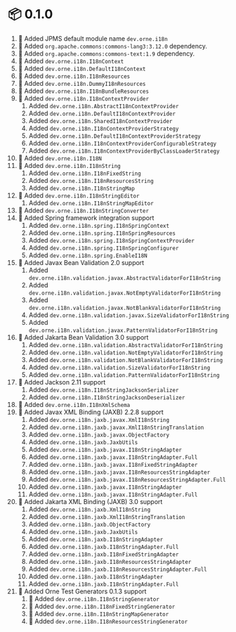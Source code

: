 # :package: 0.1.0

01. :wrench: Added JPMS default module name `dev.orne.i18n`
01. :wrench: Added `org.apache.commons:commons-lang3:3.12.0` dependency.
01. :wrench: Added `org.apache.commons:commons-text:1.9` dependency.
01. :gift: Added `dev.orne.i18n.I18nContext`
01. :gift: Added `dev.orne.i18n.DefaultI18nContext`
01. :gift: Added `dev.orne.i18n.I18nResources`
01. :gift: Added `dev.orne.i18n.DummyI18nResources`
01. :gift: Added `dev.orne.i18n.I18nBundleResources`
01. :gift: Added `dev.orne.i18n.I18nContextProvider`
    01. Added `dev.orne.i18n.AbstractI18nContextProvider`
    01. Added `dev.orne.i18n.DefaultI18nContextProvider`
    01. Added `dev.orne.i18n.SharedI18nContextProvider`
    01. Added `dev.orne.i18n.I18nContextProviderStrategy`
    01. Added `dev.orne.i18n.DefaultI18nContextProviderStrategy`
    01. Added `dev.orne.i18n.I18nContextProviderConfigurableStrategy`
    01. Added `dev.orne.i18n.I18nContextProviderByClassLoaderStrategy`
01. :gift: Added `dev.orne.i18n.I18N`
01. :gift: Added `dev.orne.i18n.I18nString`
    01. Added `dev.orne.i18n.I18nFixedString`
    01. Added `dev.orne.i18n.I18nResourcesString`
    01. Added `dev.orne.i18n.I18nStringMap`
01. :gift: Added `dev.orne.i18n.I18nStringEditor`
    01. Added `dev.orne.i18n.I18nStringMapEditor`
01. :gift: Added `dev.orne.i18n.I18nStringConverter`
01. :gift: Added Spring framework integration support
    01. Added `dev.orne.i18n.spring.I18nSpringContext`
    01. Added `dev.orne.i18n.spring.I18nSpringResources`
    01. Added `dev.orne.i18n.spring.I18nSpringContextProvider`
    01. Added `dev.orne.i18n.spring.I18nSpringConfigurer`
    01. Added `dev.orne.i18n.spring.EnableI18N`
01. :gift: Added Javax Bean Validation 2.0 support
    01. Added `dev.orne.i18n.validation.javax.AbstractValidatorForI18nString`
    01. Added `dev.orne.i18n.validation.javax.NotEmptyValidatorForI18nString`
    01. Added `dev.orne.i18n.validation.javax.NotBlankValidatorForI18nString`
    01. Added `dev.orne.i18n.validation.javax.SizeValidatorForI18nString`
    01. Added `dev.orne.i18n.validation.javax.PatternValidatorForI18nString`
01. :gift: Added Jakarta Bean Validation 3.0 support
    01. Added `dev.orne.i18n.validation.AbstractValidatorForI18nString`
    01. Added `dev.orne.i18n.validation.NotEmptyValidatorForI18nString`
    01. Added `dev.orne.i18n.validation.NotBlankValidatorForI18nString`
    01. Added `dev.orne.i18n.validation.SizeValidatorForI18nString`
    01. Added `dev.orne.i18n.validation.PatternValidatorForI18nString`
01. :gift: Added Jackson 2.11 support
    01. Added `dev.orne.i18n.I18nStringJacksonSerializer`
    01. Added `dev.orne.i18n.I18nStringJacksonDeserializer`
01. :gift: Added `dev.orne.i18n.I18nXmlSchema`
01. :gift: Added Javax XML Binding (JAXB) 2.2.8 support
    01. Added `dev.orne.i18n.jaxb.javax.XmlI18nString`
    01. Added `dev.orne.i18n.jaxb.javax.XmlI18nStringTranslation`
    01. Added `dev.orne.i18n.jaxb.javax.ObjectFactory`
    01. Added `dev.orne.i18n.jaxb.JaxbUtils`
    01. Added `dev.orne.i18n.jaxb.javax.I18nStringAdapter`
    01. Added `dev.orne.i18n.jaxb.javax.I18nStringAdapter.Full`
    01. Added `dev.orne.i18n.jaxb.javax.I18nFixedStringAdapter`
    01. Added `dev.orne.i18n.jaxb.javax.I18nResourcesStringAdapter`
    01. Added `dev.orne.i18n.jaxb.javax.I18nResourcesStringAdapter.Full`
    01. Added `dev.orne.i18n.jaxb.javax.I18nStringAdapter`
    01. Added `dev.orne.i18n.jaxb.javax.I18nStringAdapter.Full`
01. :gift: Added Jakarta XML Binding (JAXB) 3.0 support
    01. Added `dev.orne.i18n.jaxb.XmlI18nString`
    01. Added `dev.orne.i18n.jaxb.XmlI18nStringTranslation`
    01. Added `dev.orne.i18n.jaxb.ObjectFactory`
    01. Added `dev.orne.i18n.jaxb.JaxbUtils`
    01. Added `dev.orne.i18n.jaxb.I18nStringAdapter`
    01. Added `dev.orne.i18n.jaxb.I18nStringAdapter.Full`
    01. Added `dev.orne.i18n.jaxb.I18nFixedStringAdapter`
    01. Added `dev.orne.i18n.jaxb.I18nResourcesStringAdapter`
    01. Added `dev.orne.i18n.jaxb.I18nResourcesStringAdapter.Full`
    01. Added `dev.orne.i18n.jaxb.I18nStringAdapter`
    01. Added `dev.orne.i18n.jaxb.I18nStringAdapter.Full`
01. :gift: Added Orne Test Generators 0.1.3 support
    01. :gift: Added `dev.orne.i18n.I18nStringGenerator`
    01. :gift: Added `dev.orne.i18n.I18nFixedStringGenerator`
    01. :gift: Added `dev.orne.i18n.I18nStringMapGenerator`
    01. :gift: Added `dev.orne.i18n.I18nResourcesStringGenerator`

